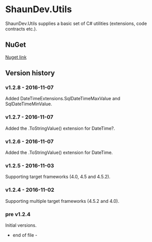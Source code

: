 # ShaunDev.Utils

ShaunDev.Utils supplies a basic set of C# utilities (extensions, code contracts etc.).


## NuGet
[Nuget link](https://www.nuget.org/packages/ShaunDev.Utils)


## Version history

### v1.2.8 - 2016-11-07
Added DateTimeExtensions.SqlDateTimeMaxValue and SqlDateTimeMinValue.

### v1.2.7 - 2016-11-07
Added the .ToStringValue() extension for DateTime?.

### v1.2.6 - 2016-11-07
Added the .ToStringValue() extension for DateTime.

### v1.2.5 - 2016-11-03
Supporting target frameworks (4.0, 4.5 and 4.5.2).

### v1.2.4 - 2016-11-02
Supporting multiple target frameworks (4.5.2 and 4.0).

### pre v1.2.4
Initial versions.

 - end of file -
